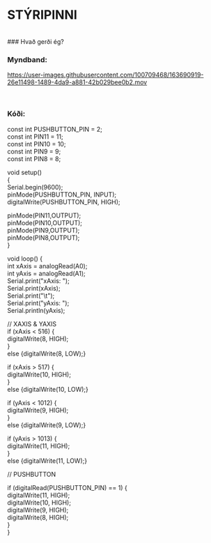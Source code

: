# STÝRIPINNI
<br>
### Hvað gerði ég?

### Myndband:


https://user-images.githubusercontent.com/100709468/163690919-26e11498-1489-4da9-a881-42b029bee0b2.mov

<br>

### Kóði:
const int PUSHBUTTON_PIN = 2; <br>
const int PIN11 = 11; <br>
const int PIN10 = 10; <br>
const int PIN9 = 9; <br>
const int PIN8 = 8; <br>

void setup() <br>
{ <br>
Serial.begin(9600); <br>
pinMode(PUSHBUTTON_PIN, INPUT); <br>
digitalWrite(PUSHBUTTON_PIN, HIGH); <br>

pinMode(PIN11,OUTPUT); <br>
pinMode(PIN10,OUTPUT); <br>
pinMode(PIN9,OUTPUT); <br>
pinMode(PIN8,OUTPUT); <br>
} <br>

void loop() { <br>
int xAxis = analogRead(A0); <br>
int yAxis = analogRead(A1); <br>
Serial.print("xAxis: "); <br>
Serial.print(xAxis); <br>
Serial.print("\t"); <br>
Serial.print("yAxis: "); <br>
Serial.println(yAxis); <br>

// XAXIS & YAXIS <br>
if (xAxis < 516) { <br>
  digitalWrite(8, HIGH); <br>
  } <br>
  else {digitalWrite(8, LOW);} <br>

if  (xAxis > 517) { <br>
  digitalWrite(10, HIGH); <br>
  } <br>
  else {digitalWrite(10, LOW);} <br>

if (yAxis < 1012) { <br>
  digitalWrite(9, HIGH); <br>
  } <br>
  else {digitalWrite(9, LOW);} <br>

if (yAxis > 1013) { <br>
  digitalWrite(11, HIGH); <br>
  } <br>
  else {digitalWrite(11, LOW);} <br>

// PUSHBUTTON <br>

if (digitalRead(PUSHBUTTON_PIN) == 1) { <br>
  digitalWrite(11, HIGH); <br>
  digitalWrite(10, HIGH); <br>
  digitalWrite(9, HIGH); <br>
  digitalWrite(8, HIGH); <br>
  } <br>
} <br>
